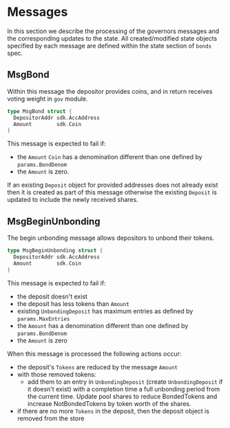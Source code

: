 # Messages

In this section we describe the processing of the governors messages and
the corresponding updates to the state. All created/modified state objects
specified by each message are defined within the state section of `bonds` spec.

## MsgBond

Within this message the depositor provides coins, and in return receives
voting weight in `gov` module.

```go
type MsgBond struct {
  DepositorAddr sdk.AccAddress
  Amount        sdk.Coin
}
```

This message is expected to fail if:

- the `Amount` `Coin` has a denomination different than one defined by `params.BondDenom`
- the `Amount` is zero.

If an existing `Deposit` object for provided addresses does not already
exist then it is created as part of this message otherwise the existing
`Deposit` is updated to include the newly received shares.

## MsgBeginUnbonding

The begin unbonding message allows depositors to unbond their tokens.

```go
type MsgBeginUnbonding struct {
  DepositorAddr sdk.AccAddress
  Amount        sdk.Coin
}
```

This message is expected to fail if:

- the deposit doesn't exist
- the deposit has less tokens than `Amount`
- existing `UnbondingDeposit` has maximum entries as defined by `params.MaxEntries`
- the `Amount` has a denomination different than one defined by `params.BondDenom`
- the `Amount` is zero

When this message is processed the following actions occur:

- the deposit's `Tokens` are reduced by the message `Amount`
- with those removed tokens:
  - add them to an entry in `UnbondingDeposit` (create `UnbondingDeposit` if it doesn't exist) with a completion time a full unbonding period from the current time. Update pool shares to reduce BondedTokens and increase NotBondedTokens by token worth of the shares.
- if there are no more `Tokens` in the deposit, then the deposit object is removed from the store
